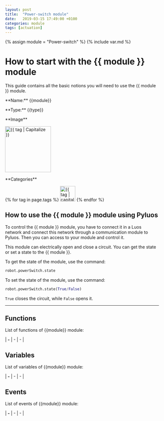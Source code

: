 ```yaml
---
layout: post
title:  "Power-switch module"
date:   2019-03-15 17:49:00 +0100
categories: module
tags: [actuation]
---
```

{% assign module = "Power-switch" %}
{% include var.md %}

# How to start with the {{ module }} module

This guide contains all the basic notions you will need to use the {{ module }} module.

<div class="sheet" markdown="1">
<p class="sheet-title" markdown="1">**Name:** {{module}}</p>
<p class="sheet-title" markdown="1">**Type:** {{type}}</p>
<p class="sheet-title" markdown="1">**Image**</p>
<p class="indent" markdown="1"><img height="150" src="/assets/img/{{ module | downcase }}-module.png" alt="{{ tag | Capitalize }}"></p>
<p class="sheet-title" markdown="1">**Categories**</p>
<p class="indent" markdown="1">
{% for tag in page.tags %}
  <a href="{{ "/" | absolute_url }}tags.html"><img height="50" src="/assets/img/sticker-{{ tag }}.png" alt="{{ tag | capitalize }}"></a>
{% endfor %}
</p>
</div>

## How to use the {{ module }} module using Pyluos

To control the {{ module }} module, you have to connect it in a Luos network and connect this network through a communication module to Pyluos.
Then you can access to your module and control it.

This module can electrically open and close a circuit. You can get the state or set a state to the {{ module }}.

To get the state of the module, use the command:

```python
robot.powerSwitch.state
```

To set the state of the module, use the command:

```python
robot.powerSwitch.state(True/False)
```
 
`True` closes the circuit, while `False` opens it.

----

## Functions
List of functions of {{module}} module:

| **-** | - | - | 

## Variables
List of variables of {{module}} module:

| **-** | - | - | 

## Events
List of events of {{module}} module:

| **-** | - | - | 

